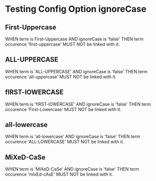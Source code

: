 # Testing Config Option ignoreCase

## First-Uppercase

WHEN term is First-Uppercase AND ignoreCase is 'false' THEN term occurence 'first-uppercase' MUST NOT be linked with it.

## ALL-UPPERCASE

WHEN term is 'ALL-UPPERCASE' AND ignoreCase is 'false' THEN term occurence 'all-uppercase' MUST NOT be linked with it.

## fIRST-lOWERCASE

WHEN term is 'fIRST-lOWERCASE' AND ignoreCase is 'false' THEN term occurence 'First-Lowercase' MUST NOT be linked with it.

## all-lowercase

WHEN term is 'all-lowercase' AND ignoreCase is 'false' THEN term occurence 'ALL-LOWERCASE' MUST NOT be linked with it.

## MiXeD-CaSe

WHEN term is 'MiXeD-CaSe' AND ignoreCase is 'false' THEN term occurence 'mIxEd-cAsE' MUST NOT be linked with it.
